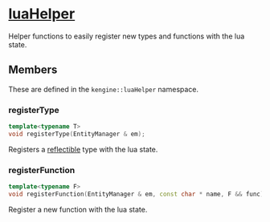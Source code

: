 # [luaHelper](luaHelper.hpp)

Helper functions to easily register new types and functions with the lua state.

## Members

These are defined in the `kengine::luaHelper` namespace.

### registerType

```cpp
template<typename T>
void registerType(EntityManager & em);
```

Registers a [reflectible](../putils/reflection.md) type with the lua state.

### registerFunction

```cpp
template<typename F>
void registerFunction(EntityManager & em, const char * name, F && func);
```

Register a new function with the lua state.
